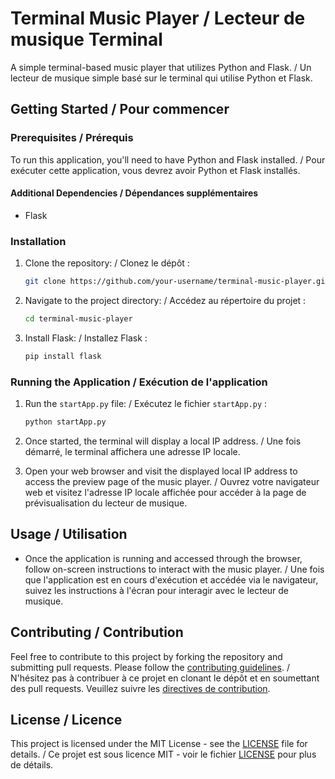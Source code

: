 # Terminal Music Player / Lecteur de musique Terminal

A simple terminal-based music player that utilizes Python and Flask. / Un lecteur de musique simple basé sur le terminal qui utilise Python et Flask.

## Getting Started / Pour commencer

### Prerequisites / Prérequis

To run this application, you'll need to have Python and Flask installed. / Pour exécuter cette application, vous devrez avoir Python et Flask installés.

#### Additional Dependencies / Dépendances supplémentaires

- Flask

### Installation

1. Clone the repository: / Clonez le dépôt :

    ```bash
    git clone https://github.com/your-username/terminal-music-player.git
    ```

2. Navigate to the project directory: / Accédez au répertoire du projet :

    ```bash
    cd terminal-music-player
    ```

3. Install Flask: / Installez Flask :

    ```bash
    pip install flask
    ```

### Running the Application / Exécution de l'application

1. Run the `startApp.py` file: / Exécutez le fichier `startApp.py` :

    ```bash
    python startApp.py
    ```

2. Once started, the terminal will display a local IP address. / Une fois démarré, le terminal affichera une adresse IP locale.

3. Open your web browser and visit the displayed local IP address to access the preview page of the music player. / Ouvrez votre navigateur web et visitez l'adresse IP locale affichée pour accéder à la page de prévisualisation du lecteur de musique.

## Usage / Utilisation

- Once the application is running and accessed through the browser, follow on-screen instructions to interact with the music player. / Une fois que l'application est en cours d'exécution et accédée via le navigateur, suivez les instructions à l'écran pour interagir avec le lecteur de musique.

## Contributing / Contribution

Feel free to contribute to this project by forking the repository and submitting pull requests. Please follow the [contributing guidelines](CONTRIBUTING.md). / N'hésitez pas à contribuer à ce projet en clonant le dépôt et en soumettant des pull requests. Veuillez suivre les [directives de contribution](CONTRIBUTING.md).

## License / Licence

This project is licensed under the MIT License - see the [LICENSE](LICENSE) file for details. / Ce projet est sous licence MIT - voir le fichier [LICENSE](LICENSE) pour plus de détails.
